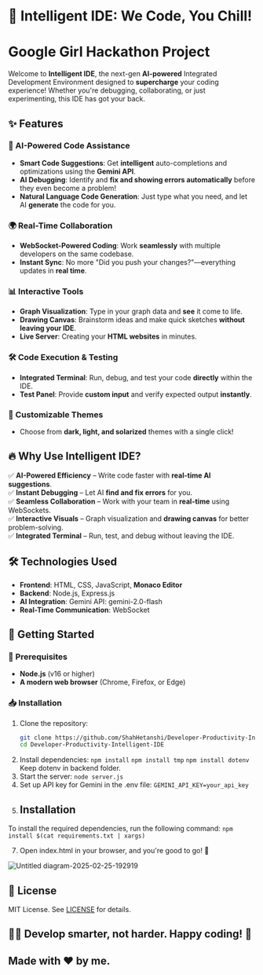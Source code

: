 # 🚀 Intelligent IDE: We Code, You Chill!  
# Google Girl Hackathon Project

Welcome to **Intelligent IDE**, the next-gen **AI-powered** Integrated Development Environment designed to **supercharge** your coding experience! Whether you're debugging, collaborating, or just experimenting, this IDE has got your back.  

## ✨ Features  

### 🤖 AI-Powered Code Assistance  
- **Smart Code Suggestions**: Get **intelligent** auto-completions and optimizations using the **Gemini API**.  
- **AI Debugging**: Identify and **fix and showing errors automatically** before they even become a problem!  
- **Natural Language Code Generation**: Just type what you need, and let AI **generate** the code for you.  

### 🌍 Real-Time Collaboration  
- **WebSocket-Powered Coding**: Work **seamlessly** with multiple developers on the same codebase.  
- **Instant Sync**: No more "Did you push your changes?"—everything updates in **real time**.  

### 📊 Interactive Tools  
- **Graph Visualization**: Type in your graph data and **see** it come to life.  
- **Drawing Canvas**: Brainstorm ideas and make quick sketches **without leaving your IDE**.
- **Live Server**: Creating your **HTML websites** in minutes.

### 🛠 Code Execution & Testing  
- **Integrated Terminal**: Run, debug, and test your code **directly** within the IDE.  
- **Test Panel**: Provide **custom input** and verify expected output **instantly**.  

### 🎨 Customizable Themes  
- Choose from **dark, light, and solarized** themes with a single click!  

## 🔥 Why Use Intelligent IDE?  
✅ **AI-Powered Efficiency** – Write code faster with **real-time AI suggestions**.  
✅ **Instant Debugging** – Let AI **find and fix errors** for you.  
✅ **Seamless Collaboration** – Work with your team in **real-time** using WebSockets.  
✅ **Interactive Visuals** – Graph visualization and **drawing canvas** for better problem-solving.  
✅ **Integrated Terminal** – Run, test, and debug without leaving the IDE.  


## 🛠 Technologies Used  

- **Frontend**: HTML, CSS, JavaScript, **Monaco Editor**  
- **Backend**: Node.js, Express.js  
- **AI Integration**: Gemini API: gemini-2.0-flash
- **Real-Time Communication**: WebSocket  

## 🚀 Getting Started  

### 📌 Prerequisites  
- **Node.js** (v16 or higher)  
- **A modern web browser** (Chrome, Firefox, or Edge)  

### 📥 Installation  
1. Clone the repository:  
   ```sh
   git clone https://github.com/ShahHetanshi/Developer-Productivity-Intelligent-IDE
   cd Developer-Productivity-Intelligent-IDE
2. Install dependencies:
   `npm install`
   `npm install tmp`
   `npm install dotenv`
   Keep dotenv in backend folder.
4. Start the server:
   `node server.js`
5. Set up API key for Gemini in the .env file: `GEMINI_API_KEY=your_api_key`
6. ## Installation

To install the required dependencies, run the following command:
`npm install $(cat requirements.txt | xargs)`

7. Open index.html in your browser, and you're good to go! 🎉

![Untitled diagram-2025-02-25-192919](https://github.com/user-attachments/assets/55800024-733c-4309-b37b-3c5856d3fd66)

## 📝 License

MIT License. See [LICENSE](https://github.com/ShahHetanshi/Developer-Productivity-Intelligent-IDE/blob/main/LICENSE) for details.

## 👨‍💻 Develop smarter, not harder. Happy coding! 🎉

## Made with ❤️ by me.
